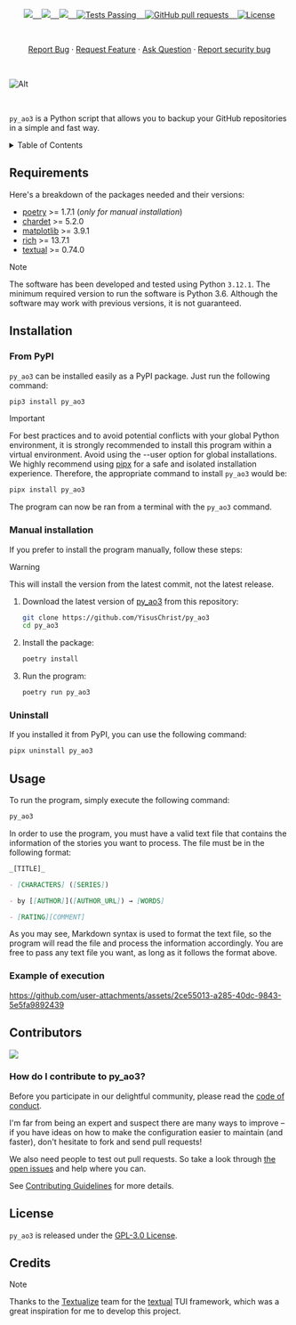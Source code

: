 <p align="center">
    <a href="https://github.com/YisusChrist/py_ao3/issues">
        <img src="https://img.shields.io/github/issues/YisusChrist/py_ao3?color=171b20&label=Issues%20%20&logo=gnubash&labelColor=e05f65&logoColor=ffffff">&nbsp;&nbsp;&nbsp;
    </a>
    <a href="https://github.com/YisusChrist/py_ao3/forks">
        <img src="https://img.shields.io/github/forks/YisusChrist/py_ao3?color=171b20&label=Forks%20%20&logo=git&labelColor=f1cf8a&logoColor=ffffff">&nbsp;&nbsp;&nbsp;
    </a>
    <a href="https://github.com/YisusChrist/py_ao3/stargazers">
        <img src="https://img.shields.io/github/stars/YisusChrist/py_ao3?color=171b20&label=Stargazers&logo=octicon-star&labelColor=70a5eb">&nbsp;&nbsp;&nbsp;
    </a>
    <a href="https://github.com/YisusChrist/py_ao3/actions">
        <img alt="Tests Passing" src="https://github.com/YisusChrist/py_ao3/actions/workflows/github-code-scanning/codeql/badge.svg">&nbsp;&nbsp;&nbsp;
    </a>
    <a href="https://github.com/YisusChrist/py_ao3/pulls">
        <img alt="GitHub pull requests" src="https://img.shields.io/github/issues-pr/YisusChrist/py_ao3?color=0088ff">&nbsp;&nbsp;&nbsp;
    </a>
    <a href="https://opensource.org/license/GPL-3.0/">
        <img alt="License" src="https://img.shields.io/github/license/YisusChrist/py_ao3?color=0088ff">
    </a>
</p>

<br>

<p align="center">
    <a href="https://github.com/YisusChrist/py_ao3/issues/new?assignees=YisusChrist&labels=bug&projects=&template=bug_report.yml">Report Bug</a>
    ·
    <a href="https://github.com/YisusChrist/py_ao3/issues/new?assignees=YisusChrist&labels=feature&projects=&template=feature_request.yml">Request Feature</a>
    ·
    <a href="https://github.com/YisusChrist/py_ao3/issues/new?assignees=YisusChrist&labels=question&projects=&template=question.yml">Ask Question</a>
    ·
    <a href="https://github.com/YisusChrist/py_ao3/security/policy#reporting-a-vulnerability">Report security bug</a>
</p>

<br>

![Alt](https://repobeats.axiom.co/api/embed/cd9239ab8f98edef7010a72b2a01492ea28060de.svg "Repobeats analytics image")

<br>

`py_ao3` is a Python script that allows you to backup your GitHub repositories in a simple and fast way.

<details>
<summary>Table of Contents</summary>

- [Requirements](#requirements)
- [Installation](#installation)
  - [From PyPI](#from-pypi)
  - [Manual installation](#manual-installation)
  - [Uninstall](#uninstall)
- [Usage](#usage)
  - [Example of execution](#example-of-execution)
- [Contributors](#contributors)
  - [How do I contribute to py_ao3?](#how-do-i-contribute-to-py_ao3)
- [License](#license)
- [Credits](#credits)

</details>

## Requirements

Here's a breakdown of the packages needed and their versions:

- [poetry](https://pypi.org/project/poetry) >= 1.7.1 (_only for manual installation_)
- [chardet](https://pypi.org/project/chardet) >= 5.2.0
- [matplotlib](https://pypi.org/project/matplotlib) >= 3.9.1
- [rich](https://pypi.org/project/rich) >= 13.7.1
- [textual](https://pypi.org/project/textual) >= 0.74.0

> [!NOTE]
> The software has been developed and tested using Python `3.12.1`. The minimum required version to run the software is Python 3.6. Although the software may work with previous versions, it is not guaranteed.

## Installation

### From PyPI

`py_ao3` can be installed easily as a PyPI package. Just run the following command:

```bash
pip3 install py_ao3
```

> [!IMPORTANT]
> For best practices and to avoid potential conflicts with your global Python environment, it is strongly recommended to install this program within a virtual environment. Avoid using the --user option for global installations. We highly recommend using [pipx](https://pypi.org/project/pipx) for a safe and isolated installation experience. Therefore, the appropriate command to install `py_ao3` would be:
>
> ```bash
> pipx install py_ao3
> ```

The program can now be ran from a terminal with the `py_ao3` command.

### Manual installation

If you prefer to install the program manually, follow these steps:

> [!WARNING]
> This will install the version from the latest commit, not the latest release.

1. Download the latest version of [py_ao3](https://github.com/YisusChrist/py_ao3) from this repository:

   ```bash
   git clone https://github.com/YisusChrist/py_ao3
   cd py_ao3
   ```

2. Install the package:

   ```bash
   poetry install
   ```

3. Run the program:

   ```bash
   poetry run py_ao3
   ```

### Uninstall

If you installed it from PyPI, you can use the following command:

```bash
pipx uninstall py_ao3
```

## Usage

To run the program, simply execute the following command:

```bash
py_ao3
```

In order to use the program, you must have a valid text file that contains the information of the stories you want to process. The file must be in the following format:

```md
_[TITLE]_

- [CHARACTERS] ([SERIES])

- by [[AUTHOR]]([AUTHOR_URL]) → [WORDS]

- [RATING][COMMENT]
```

As you may see, Markdown syntax is used to format the text file, so the program will read the file and process the information accordingly. You are free to pass any text file you want, as long as it follows the format above.

### Example of execution

https://github.com/user-attachments/assets/2ce55013-a285-40dc-9843-5e5fa9892439

## Contributors

<a href="https://github.com/YisusChrist/py_ao3/graphs/contributors"><img src="https://contrib.rocks/image?repo=YisusChrist/py_ao3" /></a>

### How do I contribute to py_ao3?

Before you participate in our delightful community, please read the [code of conduct](https://github.com/YisusChrist/.github/blob/main/CODE_OF_CONDUCT.md).

I'm far from being an expert and suspect there are many ways to improve – if you have ideas on how to make the configuration easier to maintain (and faster), don't hesitate to fork and send pull requests!

We also need people to test out pull requests. So take a look through [the open issues](https://github.com/YisusChrist/py_ao3/issues) and help where you can.

See [Contributing Guidelines](https://github.com/YisusChrist/.github/blob/main/CONTRIBUTING.md) for more details.

## License

`py_ao3` is released under the [GPL-3.0 License](https://opensource.org/license/GPL-3.0).

## Credits

> [!NOTE]
> Thanks to the [Textualize](https://github.com/Textualize) team for the [textual](https://github.com/Textualize/textual) TUI framework, which was a great inspiration for me to develop this project.
